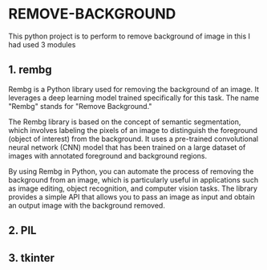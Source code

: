 # REMOVE-BACKGROUND
This python project is to perform to remove background of image
in this I had used  3 modules
## 1. rembg

Rembg is a Python library used for removing the background of an image. It leverages a deep learning model trained specifically for this task. The name "Rembg" stands for "Remove Background."

The Rembg library is based on the concept of semantic segmentation, which involves labeling the pixels of an image to distinguish the foreground (object of interest) from the background. It uses a pre-trained convolutional neural network (CNN) model that has been trained on a large dataset of images with annotated foreground and background regions.

By using Rembg in Python, you can automate the process of removing the background from an image, which is particularly useful in applications such as image editing, object recognition, and computer vision tasks. The library provides a simple API that allows you to pass an image as input and obtain an output image with the background removed.
## 2. PIL
## 3. tkinter

